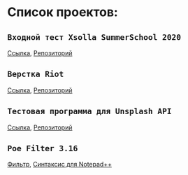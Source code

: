 # Список проектов:

## `Входной тест Xsolla SummerSchool 2020`

[Ссылка](https://HekpMC.github.io/Xsolla_Summer_School_2020/), [Репозиторий](https://github.com/HekpMC/HekpMC.github.io/tree/master/Xsolla_Summer_School_2020)

## `Верстка Riot`

[Ссылка](https://HekpMC.github.io/Riot/dist/), [Репозиторий](https://github.com/HekpMC/HekpMC.github.io/tree/master/Riot)

## `Тестовая программа для Unsplash API`

[Ссылка](https://HekpMC.github.io/unsplash/dist/), [Репозиторий](https://github.com/HekpMC/HekpMC.github.io/tree/master/unsplash)


## `Poe Filter 3.16`

[Фильтр](https://HekpMC.github.io/temp), [Синтаксис для Notepad++](https://HekpMC.github.io/poe_filter)
